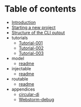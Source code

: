 # Table of contents

* [Introduction](README.md)
* [Starting a new project](getting-started.md)
* [Structure of the CLI output](directory-structure.md)
* tutorials
  * [Tutorial-001](tutorials/tutorial-001.md)
  * [Tutorial-002](tutorials/tutorial-002.md)
  * [Tutorial-003](tutorials/tutorial-003.md)
* model
  * [readme](model/model.md)
* injectable
  * [readme](injectable/injectable.md)
* routable
  * [readme](routable/routable.md)
* appendices
  * [circular-di](appendices/circular-di.md)
  * [Webstorm-debug](appendices/webstorm-debug.md)

